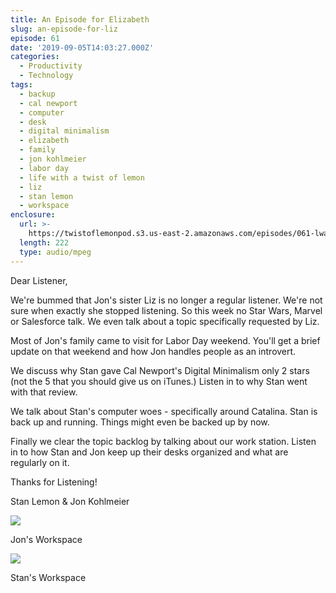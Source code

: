 ```yaml
---
title: An Episode for Elizabeth
slug: an-episode-for-liz
episode: 61
date: '2019-09-05T14:03:27.000Z'
categories:
  - Productivity
  - Technology
tags:
  - backup
  - cal newport
  - computer
  - desk
  - digital minimalism
  - elizabeth
  - family
  - jon kohlmeier
  - labor day
  - life with a twist of lemon
  - liz
  - stan lemon
  - workspace
enclosure:
  url: >-
    https://twistoflemonpod.s3.us-east-2.amazonaws.com/episodes/061-lwatol-20190905.mp3
  length: 222
  type: audio/mpeg
---
```


Dear Listener,

We're bummed that Jon's sister Liz is no longer a regular listener. We're not sure when exactly she stopped listening. So this week no Star Wars, Marvel or Salesforce talk. We even talk about a topic specifically requested by Liz.

Most of Jon's family came to visit for Labor Day weekend. You'll get a brief update on that weekend and how Jon handles people as an introvert.

We discuss why Stan gave Cal Newport's Digital Minimalism only 2 stars (not the 5 that you should give us on iTunes.) Listen in to why Stan went with that review.

We talk about Stan's computer woes - specifically around Catalina. Stan is back up and running. Things might even be backed up by now.

Finally we clear the topic backlog by talking about our work station. Listen in to how Stan and Jon keep up their desks organized and what are regularly on it.

Thanks for Listening!

Stan Lemon & Jon Kohlmeier

![](images/jon-desk-1024x768.jpg)

Jon's Workspace

![](images/stan-desk-768x1024.jpg)

Stan's Workspace
